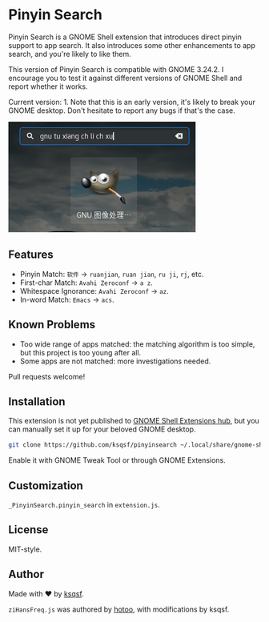 # Pinyin Search
Pinyin Search is a GNOME Shell extension that introduces direct pinyin support
to app search. It also introduces some other enhancements to app search, and
you're likely to like them.

This version of Pinyin Search is compatible with GNOME 3.24.2. I encourage you
to test it against different versions of GNOME Shell and report whether it 
works.

Current version: 1. Note that this is an early version, it's likely to break
your GNOME desktop. Don't hesitate to report any bugs if that's the case.

![Screenshot](Screenshot.png)

## Features
* Pinyin Match: `软件` -> `ruanjian`, `ruan jian`, `ru ji`, `rj`, etc.
* First-char Match: `Avahi Zeroconf` -> `a z`.
* Whitespace Ignorance: `Avahi Zeroconf` -> `az`.
* In-word Match: `Emacs` -> `acs`.

## Known Problems
* Too wide range of apps matched: the matching algorithm is too simple, but
  this project is too young after all.
* Some apps are not matched: more investigations needed.

Pull requests welcome!

## Installation
This extension is not yet published to 
[GNOME Shell Extensions hub](https://extensions.gnome.org/),
but you can manually set it up for your beloved GNOME desktop.

```bash
git clone https://github.com/ksqsf/pinyinsearch ~/.local/share/gnome-shell/extensions/pinyinsearch@ksqsf.moe
```
Enable it with GNOME Tweak Tool or through GNOME Extensions.

## Customization
`_PinyinSearch.pinyin_search` in `extension.js`.

## License
MIT-style.

## Author
Made with ♥ by [ksqsf](https://ksqsf.moe).

`ziHansFreq.js` was authored by [hotoo](https://hotoo.me/), with modifications
by ksqsf.
